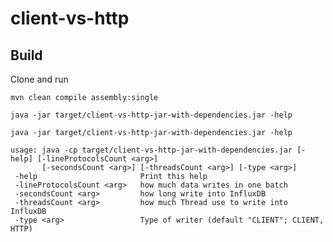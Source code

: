 # client-vs-http

## Build

Clone and run

```shell script
mvn clean compile assembly:single

java -jar target/client-vs-http-jar-with-dependencies.jar -help
```                                                            

```shell script
java -jar target/client-vs-http-jar-with-dependencies.jar -help    

usage: java -cp target/client-vs-http-jar-with-dependencies.jar [-help] [-lineProtocolsCount <arg>] 
       [-secondsCount <arg>] [-threadsCount <arg>] [-type <arg>]
 -help                       Print this help
 -lineProtocolsCount <arg>   how much data writes in one batch
 -secondsCount <arg>         how long write into InfluxDB
 -threadsCount <arg>         how much Thread use to write into InfluxDB
 -type <arg>                 Type of writer (default "CLIENT"; CLIENT, HTTP)
```

